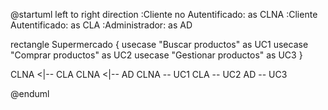 @startuml
left to right direction
:Cliente no Autentificado: as CLNA
:Cliente Autentificado: as CLA
:Administrador: as AD

rectangle Supermercado {
    usecase "Buscar productos" as UC1
    usecase "Comprar productos" as UC2
    usecase "Gestionar productos" as UC3
}

CLNA <|-- CLA
CLNA <|-- AD
CLNA -- UC1
CLA -- UC2
AD -- UC3

@enduml
